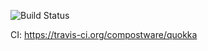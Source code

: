 ![Build Status](https://travis-ci.org/compostware/quokka.svg)

CI: https://travis-ci.org/compostware/quokka